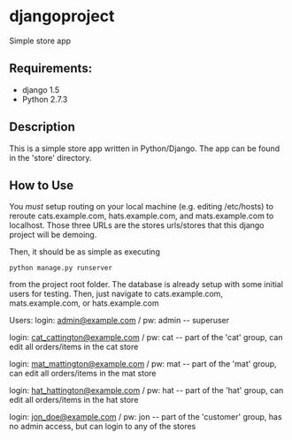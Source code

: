 djangoproject
=============

Simple store app

Requirements:
--------------
* django 1.5
* Python 2.7.3


Description
--------------
This is a simple store app written in Python/Django.  The app can be found in the 'store' directory.  

How to Use
--------------
You *must* setup routing on your local machine (e.g. editing /etc/hosts) to reroute cats.example.com, hats.example.com, and mats.example.com to localhost.  Those three URLs are the stores urls/stores that this django project will be demoing. 

Then, it should be as simple as executing
```
python manage.py runserver
````
from the project root folder.  The database is already setup with some initial users for testing.  Then, just navigate to cats.example.com, mats.example.com, or hats.example.com

Users:
login: admin@example.com / pw: admin -- superuser

login: cat_cattington@example.com / pw: cat -- part of the 'cat' group, can edit all orders/items in the cat store

login: mat_mattington@example.com / pw: mat -- part of the 'mat' group, can edit all orders/items in the mat store

login: hat_hattington@example.com / pw: hat -- part of the 'hat' group, can edit all orders/items in the hat store

login: jon_doe@example.com / pw: jon -- part of the 'customer' group, has no admin access, but can login to any of the stores
